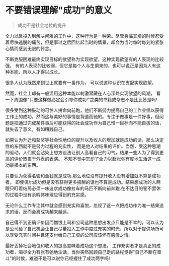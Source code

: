# 不要错误理解"成功"的意义
>成功不是社会地位的提升

全力以赴投入到解决闲难的工作中，这种行为是一种荣。尽管身临其境的时候忍受着尽快逃脱的痛苦，但是事过之后回忆起当时的情景，却会为当时每时每刻的紧张心情而感到无限的怀念。

不断克服困难最终实现目标的欲望称为实现欲望，这种实现欲望有的人表现的比较强， 有的人表现的比较弱，但它是每个人与生俱来的，也可以说正是因为人有这种本能，所以人才得以成长。

很多人认为既然来到世上就要有一番作为， 可以说这种认识在支配实现欲望。

然而，社会上却有一般滥用这种本能以剌激潜藏在人心深处实现欲望的风潮， 看一下周围像"只要这样做必定会引导你成功!"之类的书籍或杂志不是比比皆是吗!

很多受到这种鼓动的可怜人拼命向前跑，他们不断努力提高自己的工作业绩以获得工作上的成功。然而这与美好的事情是背道而驰的。专注于做事是一件好事，但问题是把通过完成某件事后可能获得的社会成功作为自己惟一目标而不能自拔的话，就失去了意义，有如糟践自己。

如果认为升迁和获奖等社会性地位的提升以及收入的增加就是成功的话，那么决定性的东西就不是努力过程的充实性， 而是他人对结果的评价。当然，受这种思潮的驱动，人们就会沾染上想方设法让别人高看自己的习气，结果一些人为了得到更高的评价热衷于外表的表演。 不知不觉中忘却了全力以赴张弛有度地生活这一成功最根本的东西。

只要认为获得名管和金钱就是成功.那么地位没有提升收入没有增加就不算是成功者。 即使偶尔成功但是没有获得更多报酬的话也不算是成功。结果想成功的人两眼只盯着结局必须一味追求成功像拉车的马匹不断向前奔跑.在不达目的誓不罢休的过程中没有余暇体味理应得到的充实感。

无论什么工作专注其中就会感到充实和喜悦，忽视了这一点把成功作为唯一结果追求的话，反而会离成功越来越远。

自己得不到正确评价因而憎恨上司和公司这种思想出发点只能是不幸的，可以认为是公司给了自己机会让自己尽量投入工作中度过充实的时光，所以对于提供场所可以享受充实时间并且还支付给自己工资的公司应该怀有感激之情。

最好丢掉社会地位和收入的提高意味着成功这个想法， 工作充实者才是真正的成功者，竭尽全力有张有弛地生话，当你突然回顾自己走的路程觉得"自己不断在奋斗"的时候，难道不是可以说你已经握住了成功两字吗!
